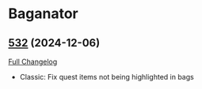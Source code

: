 # Baganator

## [532](https://github.com/Baganator/Baganator/tree/532) (2024-12-06)
[Full Changelog](https://github.com/Baganator/Baganator/compare/531...532) 

- Classic: Fix quest items not being highlighted in bags  
